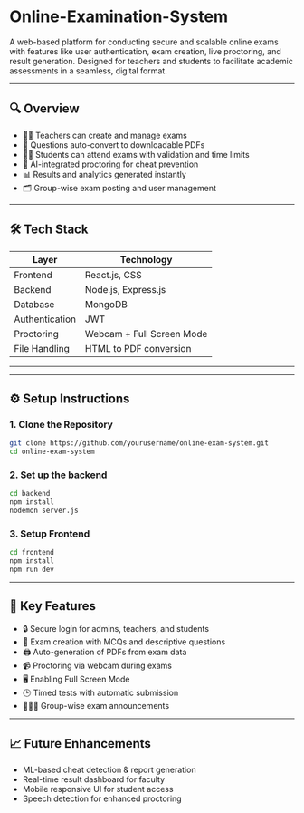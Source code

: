 ﻿# Online-Examination-System

A web-based platform for conducting secure and scalable online exams with features like user authentication, exam creation, live proctoring, and result generation. Designed for teachers and students to facilitate academic assessments in a seamless, digital format.

---

## 🔍 Overview

- 👩‍🏫 Teachers can create and manage exams
- 📄 Questions auto-convert to downloadable PDFs
- 👨‍🎓 Students can attend exams with validation and time limits
- 🧠 AI-integrated proctoring for cheat prevention
- 📊 Results and analytics generated instantly
- 🗂 Group-wise exam posting and user management

---

## 🛠 Tech Stack

| Layer         | Technology                |
|---------------|---------------------------|
| Frontend      | React.js, CSS     |
| Backend       | Node.js, Express.js        |
| Database      | MongoDB                    |
| Authentication| JWT                        |
| Proctoring    | Webcam + Full Screen Mode |
| File Handling | HTML to PDF conversion     |

---


---

## ⚙️ Setup Instructions

### 1. Clone the Repository

```bash
git clone https://github.com/yourusername/online-exam-system.git
cd online-exam-system
```

### 2. Set up the backend
```bash
cd backend
npm install
nodemon server.js
```

### 3. Setup Frontend
```bash
cd frontend
npm install
npm run dev
```

---

## 🔐 Key Features
- 🔒 Secure login for admins, teachers, and students
- 📝 Exam creation with MCQs and descriptive questions
- 🖨 Auto-generation of PDFs from exam data
- 📹 Proctoring via webcam during exams
- 🖥️ Enabling Full Screen Mode
- 🕒 Timed tests with automatic submission
- 🧑‍🤝‍🧑 Group-wise exam announcements

---

## 📈 Future Enhancements
- ML-based cheat detection & report generation
- Real-time result dashboard for faculty
- Mobile responsive UI for student access
- Speech detection for enhanced proctoring



